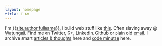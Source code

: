 ```yaml
---
layout: homepage
title: I Am
---
```


I'm [{{site.author.fullname}}][about], I build web stuff like [this][waabeh].
Often slaving away @ [Watungaji][watungaji]. Find me on Twitter, G+, LinkedIn,
Github or plain old [email][email]. I archive smart [articles &amp;
thoughts][articles] here and [code minutae][minutae] here.

[twitter]: {{site.author.twitter_url}}
[github]: {{site.author.github_url}}
[googleplus]: {{site.author.googleplus_url}}
[about]: about.html
[articles]: articles.html
[email]: mailto:?Subject=You're%20Awesome
[minutae]: minutae.html
[waabeh]: https://waabeh.com/
[watungaji]: http://watungaji.com/
